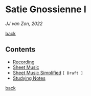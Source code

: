 Satie Gnossienne Ⅰ
==================

*JJ van Zon, 2022*

[back](..)

Contents
--------

- [Recording](recording)
- [Sheet Music](sheet-music)
- [Sheet Music Simplified](sheet-music-simplified) `[ Draft ]`
- [Studying Notes](satie-gnossienne-1-studying-notes.md)

[back](..)